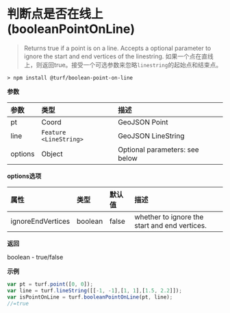 # 判断点是否在线上(booleanPointOnLine)

> Returns true if a point is on a line. Accepts a optional parameter to ignore the start and end vertices of the linestring.
> 如果一个点在直线上，则返回true。接受一个可选参数来忽略`linestring`的起始点和结束点。

```text
> npm install @turf/boolean-point-on-line
```

**参数**

| 参数    | 类型                   | 描述                           |
| :------ | :--------------------- | :----------------------------- |
| pt      | Coord                  | GeoJSON Point                  |
| line    | `Feature <LineString>` | GeoJSON LineString             |
| options | Object                 | Optional parameters: see below |

**options选项**

| 属性              | 类型    | 默认值 | 描述                                          |
| :---------------- | :------ | :----- | :-------------------------------------------- |
| ignoreEndVertices | boolean | false  | whether to ignore the start and end vertices. |

**返回**

boolean - true/false

**示例**

```js
var pt = turf.point([0, 0]);
var line = turf.lineString([[-1, -1],[1, 1],[1.5, 2.2]]);
var isPointOnLine = turf.booleanPointOnLine(pt, line);
//=true
```